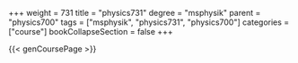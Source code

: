 +++
weight = 731
title = "physics731"
degree = "msphysik"
parent = "physics700"
tags = ["msphysik", "physics731", "physics700"]
categories = ["course"]
bookCollapseSection = false
+++

{{< genCoursePage >}}
